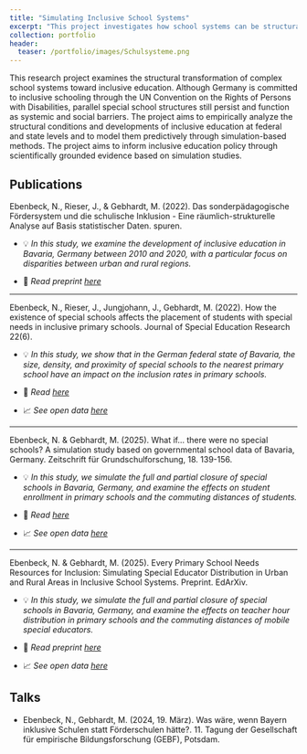 ```yaml
---
title: "Simulating Inclusive School Systems"
excerpt: "This project investigates how school systems can be structurally transformed toward inclusion. Using school statistics and geographic data, we analyze current structures and simulate the future effects of reforms — such as closing special schools — on student placement, resource allocation, and school access."
collection: portfolio
header:
  teaser: /portfolio/images/Schulsysteme.png
---
```


This research project examines the structural transformation of complex school systems toward inclusive education. Although Germany is committed to inclusive schooling through the UN Convention on the Rights of Persons with Disabilities, parallel special school structures still persist and function as systemic and social barriers. The project aims to empirically analyze the structural conditions and developments of inclusive education at federal and state levels and to model them predictively through simulation-based methods. The project aims to inform inclusive education policy through scientifically grounded evidence based on simulation studies.

## Publications

Ebenbeck, N., Rieser, J., & Gebhardt, M. (2022). Das sonderpädagogische Fördersystem und die schulische Inklusion - Eine räumlich-strukturelle Analyse auf Basis statistischer Daten. spuren. 

* :bulb: *In this study, we examine the development of inclusive education in Bavaria, Germany between 2010 and 2020, with a particular focus on disparities between urban and rural regions.*

* :page_facing_up: *Read preprint [here](doi.org/10.13140/RG.2.2.14803.25120)*
  
---

Ebenbeck, N., Rieser, J., Jungjohann, J., Gebhardt, M. (2022). How the existence of special schools affects the placement of students with special needs in inclusive primary schools. Journal of Special Education Research 22(6). 

* :bulb: *In this study, we show that in the German federal state of Bavaria, the size, density, and proximity of special schools to the nearest primary school have an impact on the inclusion rates in primary schools.*

* :page_facing_up: *Read [here](https://doi.org/10.1111/1471-3802.12565)*

* :chart_with_upwards_trend: *See open data [here](https://osf.io/c6axj/)*
  
---

Ebenbeck, N. & Gebhardt, M. (2025). What if… there were no special schools? A simulation study based on governmental school data of Bavaria, Germany. Zeitschrift für Grundschulforschung, 18. 139-156. 

* :bulb: *In this study, we simulate the full and partial closure of special schools in Bavaria, Germany, and examine the effects on student enrollment in primary schools and the commuting distances of students.*

* :page_facing_up: *Read [here](https://link.springer.com/article/10.1007/s42278-024-00216-2)*

* :chart_with_upwards_trend: *See open data [here](https://osf.io/mf7bx/)*

---

Ebenbeck, N. & Gebhardt, M. (2025). Every Primary School Needs Resources for Inclusion: Simulating Special Educator Distribution in Urban and Rural Areas in Inclusive School Systems. Preprint. EdArXiv.

* :bulb: *In this study, we simulate the full and partial closure of special schools in Bavaria, Germany, and examine the effects on teacher hour distribution in primary schools and the commuting distances of mobile special educators.*

* :page_facing_up: *Read preprint [here](https://osf.io/preprints/edarxiv/6sbcf_v1)*

* :chart_with_upwards_trend: *See open data [here](https://osf.io/hb6c8/?view_only=34a4ea993f6c4c77950aacf3380b5209)*

## Talks
* Ebenbeck, N., Gebhardt, M. (2024, 19. März). Was wäre, wenn Bayern inklusive Schulen statt Förderschulen hätte?. 11. Tagung der Gesellschaft für empirische Bildungsforschung (GEBF), Potsdam. 
